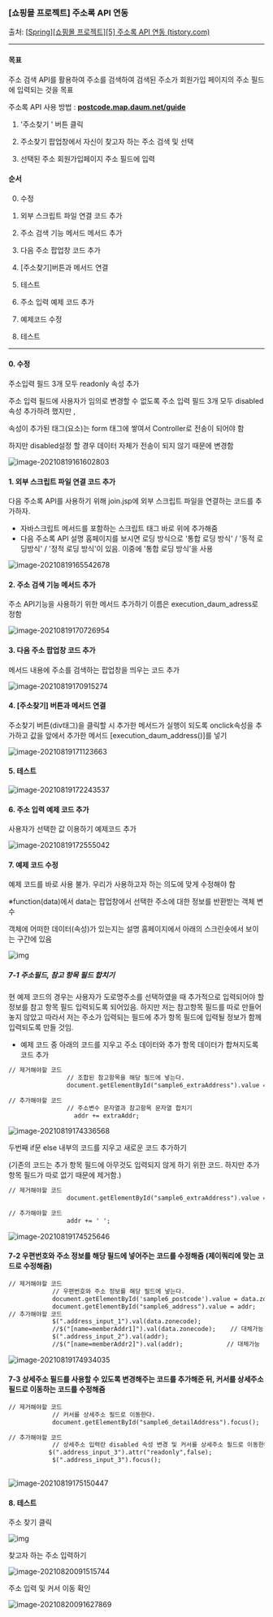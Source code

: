 ### [쇼핑몰 프로젝트] 주소록 API 연동

출처: [[Spring\][쇼핑몰 프로젝트][5] 주소록 API 연동 (tistory.com)](https://kimvampa.tistory.com/110?category=771727)

---

#### 목표

주소 검색 API를 활용하여 주소를 검색하여 검색된 주소가 회원가입 페이지의 주소 필드에 입력되는 것을 목표



주소록 API 사용 방법 : **[postcode.map.daum.net/guide](http://postcode.map.daum.net/guide)**

1. '주소찾기 ' 버튼 클릭

2. 주소찾기 팝업창에서 자신이 찾고자 하는 주소 검색 및 선택

3. 선택된 주소 회원가입페이지 주소 필드에 입력

   

#### 순서

0. 수정

1. 외부 스크립트 파일 연결 코드 추가

2. 주소 검색 기능 메서드 메서드 추가

3. 다음 주소 팝업창 코드 추가

4. [주소찾기]버튼과 메서드 연결

5. 테스트

6. 주소 입력 예제 코드 추가

7. 예제코드 수정

8. 테스트

---

#### 0. 수정

 주소입력 필드 3개 모두 readonly 속성 추가

주소 입력 필드에 사용자가 임의로 변경할 수 없도록 주소 입력 필드 3개 모두 disabled속성 추가하려 했지만 ,

속성이 추가된 태그(요소)는 form 태그에 쌓여서 Controller로 전송이 되어야 함

하지만 disabled설정 할 경우 데이터 자체가 전송이 되지 않기 때문에 변경함 

![image-20210819161602803](C:\Users\user\AppData\Roaming\Typora\typora-user-images\image-20210819161602803.png)



#### 1. 외부 스크립트 파일 연결 코드 추가

다음 주소록 API를 사용하기 위해 join.jsp에 외부 스크립트 파일을 연결하는 코드를 추가하자.

- 자바스크립트 메서드를 포함하는 스크립트 태그 바로 위에 추가해줌
-  다음 주소록 API 설명 홈페이지를 보시면 로딩 방식으로 '통합 로딩 방식' / '동적 로딩방식' / '정적 로딩 방식'이 있음.  이중에 '통합 로딩 방식'을 사용

![image-20210819165542678](C:\Users\user\AppData\Roaming\Typora\typora-user-images\image-20210819165542678.png)



#### 2. 주소 검색 기능 메서드 추가 

주소 API기능을 사용하기 위한 메서드 추가하기 이름은 execution_daum_adress로 정함

![image-20210819170726954](C:\Users\user\AppData\Roaming\Typora\typora-user-images\image-20210819170726954.png)



#### 3. 다음 주소 팝업창 코드 추가

메서드 내용에 주소를 검색하는 팝업창을 띄우는 코드 추가

![image-20210819170915274](C:\Users\user\AppData\Roaming\Typora\typora-user-images\image-20210819170915274.png)



#### 4. [주소찾기] 버튼과 메서드 연결

주소찾기 버튼(div태그)을 클릭할 시 추가한 메서드가 실행이 되도록 onclick속성을 추가하고 값을 앞에서 추가한 메서드 [execution_daum_address()]를 넣기

![image-20210819171123663](C:\Users\user\AppData\Roaming\Typora\typora-user-images\image-20210819171123663.png)



#### 5. 테스트 

![image-20210819172243537](C:\Users\user\AppData\Roaming\Typora\typora-user-images\image-20210819172243537.png)



#### 6. 주소 입력 예제 코드 추가

사용자가 선택한 값 이용하기 예제코드 추가

![image-20210819172555042](C:\Users\user\AppData\Roaming\Typora\typora-user-images\image-20210819172555042.png)



#### 7. 예제 코드 수정

예제 코드를 바로 사용 불가. 우리가 사용하고자 하는 의도에 맞게 수정해야 함

※function(data)에서 data는 팝업창에서 선택한 주소에 대한 정보를 반환받는 객체 변수

객체에 어떠한 데이터(속성)가 있는지는 설명 홈페이지에서 아래의 스크린숏에서 보이는 구간에 있음

![img](https://blog.kakaocdn.net/dn/bRJfpj/btqNCxxA6gb/QqHbYtbyQVAQV9Ilx2KR80/img.png)



##### 7-1 주소필드, 참고 항목 필드 합치기

현 예제 코드의 경우는 사용자가 도로명주소를 선택하였을 때 추가적으로 입력되어야 할 정보를 참고 항목 필드 입력되도록 되어있음.  하지만 저는 참고항목 필드를 따로 만들어 놓지 않았고 따라서 저는 주소가 입력되는 필드에 추가 항목 필드에 입력될 정보가 함께 입력되도록 만들 것임.

- 예제 코드 중 아래의 코드를 지우고 주소 데이터와 추가 항목 데이터가 합쳐지도록 코드 추가

```jsp
// 제거해야할 코드
                // 조합된 참고항목을 해당 필드에 넣는다.
                document.getElementById("sample6_extraAddress").value = extraAddr;
 
// 추가해야할 코드
                // 주소변수 문자열과 참고항목 문자열 합치기
                  addr += extraAddr;
```

![image-20210819174336568](C:\Users\user\AppData\Roaming\Typora\typora-user-images\image-20210819174336568.png)



두번째 if문 else 내부의 코드를 지우고 새로운 코드 추가하기

(기존의 코드는 추가 항목 필드에 아무것도 입력되지 않게 하기 위한 코드. 하지만 추가항목 필드가 따로 없기 때문에 제거함.)

```jsp
// 제거해야할 코드
                document.getElementById("sample6_extraAddress").value = '';
 
// 추가해야할 코드
                addr += ' ';
```

![image-20210819174525646](C:\Users\user\AppData\Roaming\Typora\typora-user-images\image-20210819174525646.png)



#### 7-2 우편번호와 주소 정보를 해당 필드에 넣어주는 코드를 수정해줌 (제이쿼리에 맞는 코드로 수정해줌)

```jsp
// 제거해야할 코드
            // 우편번호와 주소 정보를 해당 필드에 넣는다.
            document.getElementById('sample6_postcode').value = data.zonecode;
            document.getElementById("sample6_address").value = addr;
// 추가해야할 코드
            $(".address_input_1").val(data.zonecode);
            //$("[name=memberAddr1]").val(data.zonecode);    // 대체가능
            $(".address_input_2").val(addr);
            //$("[name=memberAddr2]").val(addr);            // 대체가능
```

![image-20210819174934035](C:\Users\user\AppData\Roaming\Typora\typora-user-images\image-20210819174934035.png)



#### 7-3 상세주소 필드를 사용할 수 있도록 변경해주는 코드를 추가해준 뒤, 커서를 상세주소 필드로 이동하는 코드를 수정해줌

```jsp
// 제거해야할 코드
            // 커서를 상세주소 필드로 이동한다.
            document.getElementById("sample6_detailAddress").focus();
 
// 추가해야할 코드
            // 상세주소 입력란 disabled 속성 변경 및 커서를 상세주소 필드로 이동한다.
           $(".address_input_3").attr("readonly",false);
            $(".address_input_3").focus();
 

```

![image-20210819175150447](C:\Users\user\AppData\Roaming\Typora\typora-user-images\image-20210819175150447.png)



#### 8. 테스트 

주소 찾기 클릭

![img](https://blog.kakaocdn.net/dn/biuTWf/btqNJwpSg8T/5EpNVQ9IUcuIelDVn0tYuk/img.png)



찾고자 하는 주소 입력하기

![image-20210820091515744](C:\Users\user\AppData\Roaming\Typora\typora-user-images\image-20210820091515744.png)

주소 입력 및 커서 이동 확인

![image-20210820091627869](C:\Users\user\AppData\Roaming\Typora\typora-user-images\image-20210820091627869.png)
